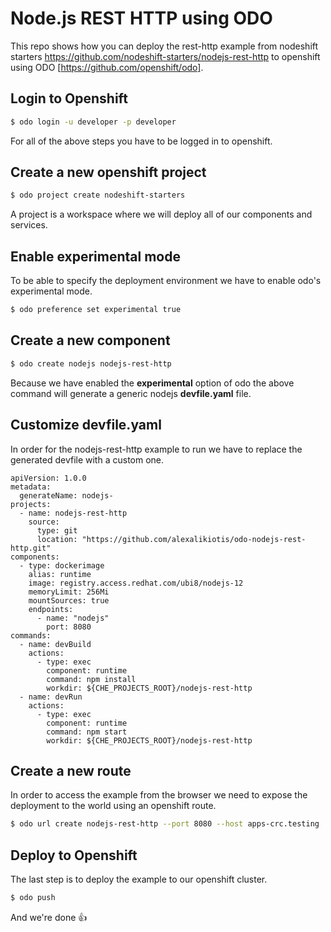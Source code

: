 # Node.js REST HTTP using ODO

This repo shows how you can deploy the rest-http example from nodeshift starters https://github.com/nodeshift-starters/nodejs-rest-http to openshift using ODO [https://github.com/openshift/odo].

## Login to Openshift

```sh
$ odo login -u developer -p developer
```
For all of the above steps you have to be logged in to openshift.

## Create a new openshift project

```sh
$ odo project create nodeshift-starters
```
A project is a workspace where we will deploy all of our components and services.

## Enable experimental mode

To be able to specify the deployment environment we have to enable odo's experimental mode.

```sh
$ odo preference set experimental true 
```

## Create a new component

```sh
$ odo create nodejs nodejs-rest-http
```
Because we have enabled the **experimental** option of odo the above command will generate a generic nodejs **devfile.yaml** file.

## Customize devfile.yaml

In order for the nodejs-rest-http example to run we have to replace the generated devfile with a custom one.

```
apiVersion: 1.0.0
metadata:
  generateName: nodejs-
projects:
  - name: nodejs-rest-http
    source:
      type: git
      location: "https://github.com/alexalikiotis/odo-nodejs-rest-http.git"
components:
  - type: dockerimage
    alias: runtime
    image: registry.access.redhat.com/ubi8/nodejs-12
    memoryLimit: 256Mi
    mountSources: true
    endpoints:
      - name: "nodejs"
        port: 8080
commands:
  - name: devBuild
    actions:
      - type: exec
        component: runtime
        command: npm install
        workdir: ${CHE_PROJECTS_ROOT}/nodejs-rest-http
  - name: devRun
    actions:
      - type: exec
        component: runtime
        command: npm start
        workdir: ${CHE_PROJECTS_ROOT}/nodejs-rest-http

```

## Create a new route

In order to access the example from the browser we need to expose the deployment to the world using an openshift route.

```sh
$ odo url create nodejs-rest-http --port 8080 --host apps-crc.testing
```

## Deploy to Openshift

The last step is to deploy the example to our openshift cluster.

```sh
$ odo push
```

And we're done 👍
